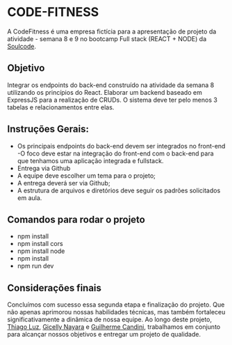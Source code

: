 # CODE-FITNESS
A CodeFitness é uma empresa fictícia para a apresentação de projeto da atividade - semana 8 e 9 no bootcamp Full stack (REACT + NODE) da [Soulcode](https://soulcode.com/).

## Objetivo
 Integrar os endpoints do back-end construído na atividade da semana 8 utilizando os princípios do     React.
 Elaborar um backend baseado em ExpressJS para a realização de CRUDs. O sistema deve ter pelo menos 3 tabelas e relacionamentos entre elas.

## Instruções Gerais:

- Os principais endpoints do back-end devem ser integrados no front-end
-O foco deve estar na integração do front-end com o back-end para que tenhamos uma aplicação integrada e fullstack.
- Entrega via Github
- A equipe deve escolher um tema para o projeto;
- A entrega deverá ser via Github;
- A estrutura de arquivos e diretórios deve seguir os padrões solicitados em aula.

## Comandos para rodar o projeto

- npm install 
- npm install cors
- npm install node
- npm install
- npm run dev

## Considerações finais
Concluímos com sucesso essa segunda etapa e finalização do projeto. Que não apenas aprimorou nossas habilidades técnicas, mas também fortaleceu significativamente a dinâmica de nossa equipe. Ao longo deste projeto, [Thiago Luz](https://github.com/thiagoluznascimento), [Gicelly Nayara](https://github.com/gicellyn) e [Guilherme Candini](https://github.com/GuiCandini), trabalhamos em conjunto para alcançar nossos objetivos e entregar um projeto de qualidade.